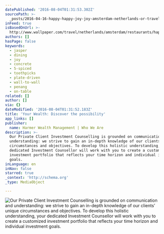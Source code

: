 ```yaml
---
datePublished: '2016-08-04T01:31:53.302Z'
sourcePath: >-
  _posts/2016-04-16-happy-happy-joy-joy-amsterdam-netherlands-or-travel-or-wallp.md
inFeed: true
isBasedOnUrl: >-
  http://www.wallpaper.com/travel/netherlands/amsterdam/restaurants/happy-happy-joy-joy
authors: []
hasPage: false
keywords:
  - jasper
  - dining
  - joy
  - concrete
  - 5-spiced
  - toothpicks
  - plate-driven
  - wall-to-wall
  - penang
  - on-table
related: []
author: []
via: {}
dateModified: '2016-08-04T01:31:52.183Z'
title: 'Your Wealth: Discover the possibility'
app_links: []
publisher:
  name: Harmer Wealth Management | Who We Are
description: >-
  Our Private Client Investment Counselling is grounded on communication and
  understanding: we strive to gain an in-depth knowledge of our clients’ unique
  circumstances and objectives. To develop this holistic understanding, your
  dedicated Investment Counsellor will work with you to create a customized
  investment portfolio that reflects your time horizon and individual investment
  goals.       
inLanguage: en
inNav: false
starred: true
_context: 'http://schema.org'
_type: MediaObject

---
```

![Our Private Client Investment Counselling is grounded on communication and understanding: we strive to gain an in-depth knowledge of our clients’ unique circumstances and objectives. To develop this holistic understanding, your dedicated Investment Counsellor will work with you to create a customized investment portfolio that reflects your time horizon and individual investment goals. ](https://the-grid-user-content.s3-us-west-2.amazonaws.com/0dbced29-01f0-4eeb-ac47-55d1781b9f40.jpg)